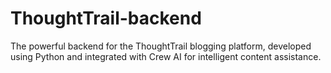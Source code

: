 # ThoughtTrail-backend
The powerful backend for the ThoughtTrail blogging platform, developed using Python and integrated with Crew AI for intelligent content assistance.
